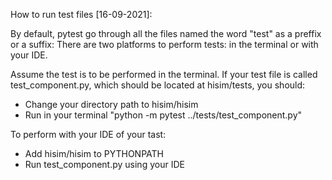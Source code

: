 How to run test files [16-09-2021]:

By default, pytest go through all the files named the word "test" as a preffix or a suffix:
There are two platforms to perform tests: in the terminal or with your IDE.

Assume the test is to be performed in the terminal. If your test file is called test_component.py,
 which should be located at hisim/tests, you should:

* Change your directory path to hisim/hisim
* Run in your terminal "python -m pytest ../tests/test_component.py"

To perform with your IDE of your tast:
* Add hisim/hisim to PYTHONPATH
* Run test_component.py using your IDE
